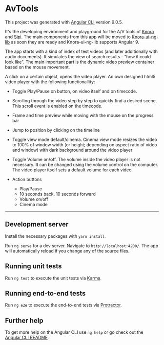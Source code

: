# AvTools

This project was generated with [Angular CLI](https://github.com/angular/angular-cli) version 9.0.5.

It's the developing environment and playground for the A/V tools of [Knora](https://knora.org) and [Sipi](https://sipi.io). The main components from this app will be moved to [Knora-ui-ng-lib](https://github.com/dasch-swiss/knora-ui-ng-lib) as soon they are ready and Knora-ui-ng-lib supports Angular 9.

The app starts with a kind of index of test videos (and later additionally with audio documents). It simulates the view of search results - "how it could look like". The main important part is the dynamic video preview container based on the mouse movement.

A click on a certain object, opens the video player. An own designed html5 video player with the following functionallity:

- Toggle Play/Pause on button, on video itself and on timecode.
- Scrolling through the video step by step to quickly find a desired scene. This scroll event is enabled on the timecode.
- Frame and time preview while moving with the mouse on the progress bar
- Jump to position by clicking on the timeline
- Toggle view mode default/cinema. Cinema view mode resizes the video to 100% of window width (or height; depending on aspect ratio of video and window) with dark background around the video player
- Toggle Volume on/off. The volume inside the video player is not necessary. It can be changed using the volume control on the computer. The video player itself sets a default volume for each video.

- Action buttons
  - Play/Pause
  - 10 seconds back, 10 seconds forward
  - Volume on/off
  - Cinema mode

---

## Development server

Install the necessary packages with `yarn install`.

Run `ng serve` for a dev server. Navigate to `http://localhost:4200/`. The app will automatically reload if you change any of the source files.

## Running unit tests

Run `ng test` to execute the unit tests via [Karma](https://karma-runner.github.io).

## Running end-to-end tests

Run `ng e2e` to execute the end-to-end tests via [Protractor](http://www.protractortest.org/).

## Further help

To get more help on the Angular CLI use `ng help` or go check out the [Angular CLI README](https://github.com/angular/angular-cli/blob/master/README.md).
